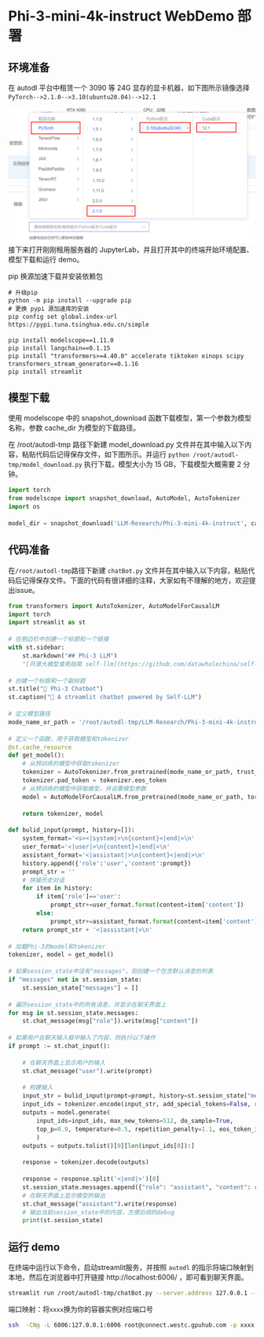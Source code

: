 # Phi-3-mini-4k-instruct WebDemo 部署

## 环境准备  

在 autodl 平台中租赁一个 3090 等 24G 显存的显卡机器，如下图所示镜像选择 `PyTorch-->2.1.0-->3.10(ubuntu20.04)-->12.1 `

![alt text](./assets/03-1.png)
接下来打开刚刚租用服务器的 JupyterLab，并且打开其中的终端开始环境配置、模型下载和运行 demo。

pip 换源加速下载并安装依赖包

```shell
# 升级pip
python -m pip install --upgrade pip
# 更换 pypi 源加速库的安装
pip config set global.index-url https://pypi.tuna.tsinghua.edu.cn/simple

pip install modelscope==1.11.0
pip install langchain==0.1.15
pip install "transformers>=4.40.0" accelerate tiktoken einops scipy transformers_stream_generator==0.1.16
pip install streamlit
```  

## 模型下载

使用 modelscope 中的 snapshot_download 函数下载模型，第一个参数为模型名称，参数 cache_dir 为模型的下载路径。

在 /root/autodl-tmp 路径下新建 model_download.py 文件并在其中输入以下内容，粘贴代码后记得保存文件，如下图所示。并运行 `python /root/autodl-tmp/model_download.py` 执行下载，模型大小为 15 GB，下载模型大概需要 2 分钟。

```python  
import torch
from modelscope import snapshot_download, AutoModel, AutoTokenizer
import os

model_dir = snapshot_download('LLM-Research/Phi-3-mini-4k-instruct', cache_dir='/root/autodl-tmp', revision='master')
```

## 代码准备

在`/root/autodl-tmp`路径下新建 `chatBot.py` 文件并在其中输入以下内容，粘贴代码后记得保存文件。下面的代码有很详细的注释，大家如有不理解的地方，欢迎提出issue。

```python
from transformers import AutoTokenizer, AutoModelForCausalLM
import torch
import streamlit as st

# 在侧边栏中创建一个标题和一个链接
with st.sidebar:
    st.markdown("## Phi-3 LLM")
    "[开源大模型食用指南 self-llm](https://github.com/datawhalechina/self-llm.git)"

# 创建一个标题和一个副标题
st.title("💬 Phi-3 Chatbot")
st.caption("🚀 A streamlit chatbot powered by Self-LLM")

# 定义模型路径
mode_name_or_path = '/root/autodl-tmp/LLM-Research/Phi-3-mini-4k-instruct'

# 定义一个函数，用于获取模型和tokenizer
@st.cache_resource
def get_model():
    # 从预训练的模型中获取tokenizer
    tokenizer = AutoTokenizer.from_pretrained(mode_name_or_path, trust_remote_code=True)
    tokenizer.pad_token = tokenizer.eos_token
    # 从预训练的模型中获取模型，并设置模型参数
    model = AutoModelForCausalLM.from_pretrained(mode_name_or_path, torch_dtype=torch.bfloat16, trust_remote_code=True).cuda()
  
    return tokenizer, model

def bulid_input(prompt, history=[]):
    system_format='<s><|system|>\n{content}<|end|>\n'
    user_format='<|user|>\n{content}<|end|>\n'
    assistant_format='<|assistant|>\n{content}<|end|>\n'
    history.append({'role':'user','content':prompt})
    prompt_str = ''
    # 拼接历史对话
    for item in history:
        if item['role']=='user':
            prompt_str+=user_format.format(content=item['content'])
        else:
            prompt_str+=assistant_format.format(content=item['content'])
    return prompt_str + '<|assistant|>\n'

# 加载Phi-3的model和tokenizer
tokenizer, model = get_model()

# 如果session_state中没有"messages"，则创建一个包含默认消息的列表
if "messages" not in st.session_state:
    st.session_state["messages"] = []

# 遍历session_state中的所有消息，并显示在聊天界面上
for msg in st.session_state.messages:
    st.chat_message(msg["role"]).write(msg["content"])

# 如果用户在聊天输入框中输入了内容，则执行以下操作
if prompt := st.chat_input():
    
    # 在聊天界面上显示用户的输入
    st.chat_message("user").write(prompt)
    
    # 构建输入
    input_str = bulid_input(prompt=prompt, history=st.session_state["messages"])
    input_ids = tokenizer.encode(input_str, add_special_tokens=False, return_tensors='pt').cuda()
    outputs = model.generate(
        input_ids=input_ids, max_new_tokens=512, do_sample=True,
        top_p=0.9, temperature=0.5, repetition_penalty=1.1, eos_token_id=tokenizer.encode('<|endoftext|>')[0]
        )
    outputs = outputs.tolist()[0][len(input_ids[0]):]
    
    response = tokenizer.decode(outputs)

    response = response.split('<|end|>')[0]
    st.session_state.messages.append({"role": "assistant", "content": response})
    # 在聊天界面上显示模型的输出
    st.chat_message("assistant").write(response)
    # 输出当前session_state中的内容，方便后续的debug
    print(st.session_state)
```

## 运行 demo

在终端中运行以下命令，启动streamlit服务，并按照 `autodl` 的指示将端口映射到本地，然后在浏览器中打开链接 http://localhost:6006/ ，即可看到聊天界面。

```bash
streamlit run /root/autodl-tmp/chatBot.py --server.address 127.0.0.1 --server.port 6006
```

端口映射：将`xxxx`换为你的容器实例对应端口号
```bash
ssh  -CNg -L 6006:127.0.0.1:6006 root@connect.westc.gpuhub.com -p xxxx
```
